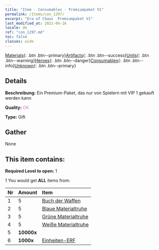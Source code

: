 ```yaml
---
title: "Item - Consumables - Premiumpaket V1"
permalink: /Items/con_1297/
excerpt: "Era of Chaos  Premiumpaket V1"
last_modified_at: 2021-04-16
locale: de
ref: "con_1297.md"
toc: false
classes: wide
---
```

 [Materials](/de/Items/){: .btn .btn--primary}[Artifacts](/de/Items/Artifacts/){: .btn .btn--success}[Units](/de/Items/Units/){: .btn .btn--warning}[Heroes](/de/Items/Heroes/){: .btn .btn--danger}[Consumables](/de/Items/Consumables/){: .btn .btn--info}[Unknown](/de/Items/Unknown/){: .btn .btn--primary}

## Details
 **Beschreibung:** Ein Premium-Paket, das nur von Spielern mit VIP 1 gekauft werden kann

 **Quality:** <span style="color: #DA70D6">OK</span>

 **Type:** Gift

## Gather

  None

## This item contains:

 **Required Level to open:** 1

 1 You would get **ALL** items  from:

  | Nr | Amount |     Item    |
  |:---|:-------|:------------|
  | 1 | 5 | [Buch der Waffen](/de/Items/mat_18/) |  | 
  | 2 | 5 | [Blaue Materialtruhe](/de/Items/con_1256/) |  | 
  | 3 | 5 | [Grüne Materialtruhe](/de/Items/con_1255/) |  | 
  | 4 | 5 | [Weiße Materialtruhe](/de/Items/con_1254/) |  | 
  | 5 |  **10000x** | <i class="fas fa-coins"/> |  | 
  | 6 |  **1000x** | [Einheiten-ERF](/de/Items/con_902/) |  | 
